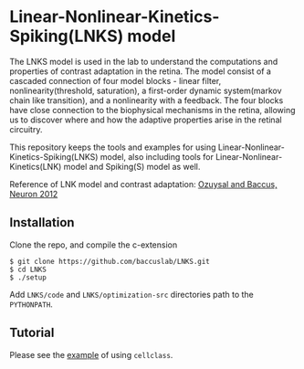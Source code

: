 # Linear-Nonlinear-Kinetics-Spiking(LNKS) model
The LNKS model is used in the lab to understand the computations and properties of contrast adaptation in the retina. The model consist of a cascaded connection of four model blocks - linear filter, nonlinearity(threshold, saturation), a first-order dynamic system(markov chain like transition), and a nonlinearity with a feedback. The four blocks have close connection to the biophysical mechanisms in the retina, allowing us to discover where and how the adaptive properties arise in the retinal circuitry.

This repository keeps the tools and examples for using Linear-Nonlinear-Kinetics-Spiking(LNKS) model, also including tools for  Linear-Nonlinear-Kinetics(LNK) model and Spiking(S) model as well.

<!-- Reference: [Ozuysal and Baccus, Neuron, 2012](http://www.sciencedirect.com/science/article/pii/S0896627312000797) -->
Reference of LNK model and contrast adaptation: <a href="http://www.sciencedirect.com/science/article/pii/S0896627312000797" target="_blank">Ozuysal and Baccus, Neuron 2012</a>

## Installation
Clone the repo, and compile the c-extension

    $ git clone https://github.com/baccuslab/LNKS.git
    $ cd LNKS
    $ ./setup
  
Add `LNKS/code` and `LNKS/optimization-src` directories path to the `PYTHONPATH`.

## Tutorial
Please see the <a href="https://github.com/baccuslab/LNKS/blob/master/examples/demo-cellclass.ipynb" target="_blank">example</a> of using `cellclass`.
